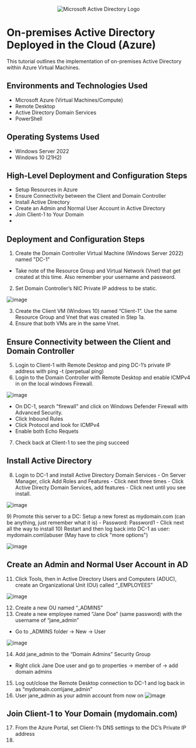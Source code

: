 <p align="center">
<img src="https://i.imgur.com/pU5A58S.png" alt="Microsoft Active Directory Logo"/>
</p>

<h1>On-premises Active Directory Deployed in the Cloud (Azure)</h1>
This tutorial outlines the implementation of on-premises Active Directory within Azure Virtual Machines.<br />




<h2>Environments and Technologies Used</h2>

- Microsoft Azure (Virtual Machines/Compute)
- Remote Desktop
- Active Directory Domain Services
- PowerShell

<h2>Operating Systems Used </h2>

- Windows Server 2022
- Windows 10 (21H2)

<h2>High-Level Deployment and Configuration Steps</h2>

- Setup Resources in Azure
- Ensure Connectivity between the Client and Domain Controller
- Install Active Directory
- Create an Admin and Normal User Account in Active Directory
- Join Client-1 to Your Domain
- 

<h2>Deployment and Configuration Steps</h2>

  1) Create the Domain Controller Virtual Machine (Windows Server 2022) named "DC-1"
  - Take note of the Resource Group and Virtual Network (Vnet) that get created at this time. Also remember your username and password.
  2) Set Domain Controller’s NIC Private IP address to be static.
  
![image](https://github.com/michaelpeters2/configure-ad/assets/141062110/9b823be0-3d73-413f-aa59-8ece7d67d907)


  3) Create the Client VM (Windows 10) named “Client-1”. Use the same Resource Group and Vnet that was created in Step 1a.
  4) Ensure that both VMs are in the same Vnet.
</p>

Ensure Connectivity between the Client and Domain Controller
-
  5) Login to Client-1 with Remote Desktop and ping DC-1’s private IP address with ping -t (perpetual ping)
  6) Login to the Domain Controller with Remote Desktop and enable ICMPv4 in on the local windows Firewall.


![image](https://github.com/michaelpeters2/configure-ad/assets/141062110/3f37bb99-2851-4f1a-b562-c844ad8f8a0d)

  - On DC-1, search "firewall" and click on Windows Defender Firewall with Advanced Security.
  - Click Inbound Rules
  - Click Protocol and look for ICMPv4
  - Enable both Echo Requets
  7) Check back at Client-1 to see the ping succeed

Install Active Directory
-
  8) Login to DC-1 and install Active Directory Domain Services
    - On Server Manager, click Add Roles and Features
    - Click next three times
    - Click Active Directy Domain Services, add features
    - Click next until you see install.

![image](https://github.com/michaelpeters2/configure-ad/assets/141062110/49a535e6-53e3-4d42-b925-bbe703704e2a)
</p>
  9) Promote this server to a DC: Setup a new forest as mydomain.com (can be anything, just remember what it is)
    - Password: Password1
    - Click next all the way to install
  10) Restart and then log back into DC-1 as user: mydomain.com\labuser (May have to click "more options")

![image](https://github.com/michaelpeters2/configure-ad/assets/141062110/a15cbad4-693b-4702-aeba-9204a656243b)


  Create an Admin and Normal User Account in AD
  -
  11) Click Tools, then in Active Directory Users and Computers (ADUC), create an Organizational Unit (OU) called “_EMPLOYEES”

![image](https://github.com/michaelpeters2/configure-ad/assets/141062110/726e6dc0-c95d-4828-a327-bf5c30097b3d)

  12) Create a new OU named “_ADMINS”
  13) Create a new employee named “Jane Doe” (same password) with the username of “jane_admin”
  - Go to _ADMINS folder -> New -> User

![image](https://github.com/michaelpeters2/configure-ad/assets/141062110/77e99e69-7cbd-41f0-85f4-985124b09d86)

  14) Add jane_admin to the “Domain Admins” Security Group
  - Right click Jane Doe user and go to properties -> member of -> add domain admins
  15) Log out/close the Remote Desktop connection to DC-1 and log back in as “mydomain.com\jane_admin”
  16) User jane_admin as your admin account from now on
![image](https://github.com/michaelpeters2/configure-ad/assets/141062110/97f79fdd-908c-4c6d-806d-f5bf74a2a766)

Join Client-1 to Your Domain (mydomain.com)
-
  17) From the Azure Portal, set Client-1’s DNS settings to the DC’s Private IP address
  18) 
